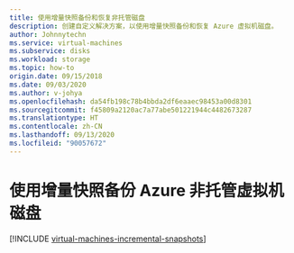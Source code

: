 ```yaml
---
title: 使用增量快照备份和恢复非托管磁盘
description: 创建自定义解决方案，以使用增量快照备份和恢复 Azure 虚拟机磁盘。
author: Johnnytechn
ms.service: virtual-machines
ms.subservice: disks
ms.workload: storage
ms.topic: how-to
origin.date: 09/15/2018
ms.date: 09/03/2020
ms.author: v-johya
ms.openlocfilehash: da54fb198c78b4bbda2df6eaaec98453a00d8301
ms.sourcegitcommit: f45809a2120ac7a77abe501221944c4482673287
ms.translationtype: HT
ms.contentlocale: zh-CN
ms.lasthandoff: 09/13/2020
ms.locfileid: "90057672"
---
```

<!--Verified successfully by PG team-->
# <a name="back-up-azure-unmanaged-virtual-machine-disks-with-incremental-snapshots"></a>使用增量快照备份 Azure 非托管虚拟机磁盘
[!INCLUDE [virtual-machines-incremental-snapshots](../../../includes/virtual-machines-incremental-snapshots.md)]

<!-- Update_Description: update meta properties, wording update, update link -->